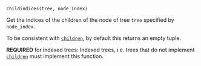 ```
childindices(tree, node_index)
```

Get the indices of the children of the node of tree `tree` specified by `node_index`.

To be consistent with [`children`](@ref), by default this returns an empty tuple.

**REQUIRED** for indexed trees:  Indexed trees, i.e. trees that do not implement [`children`](@ref) must implement this function.
